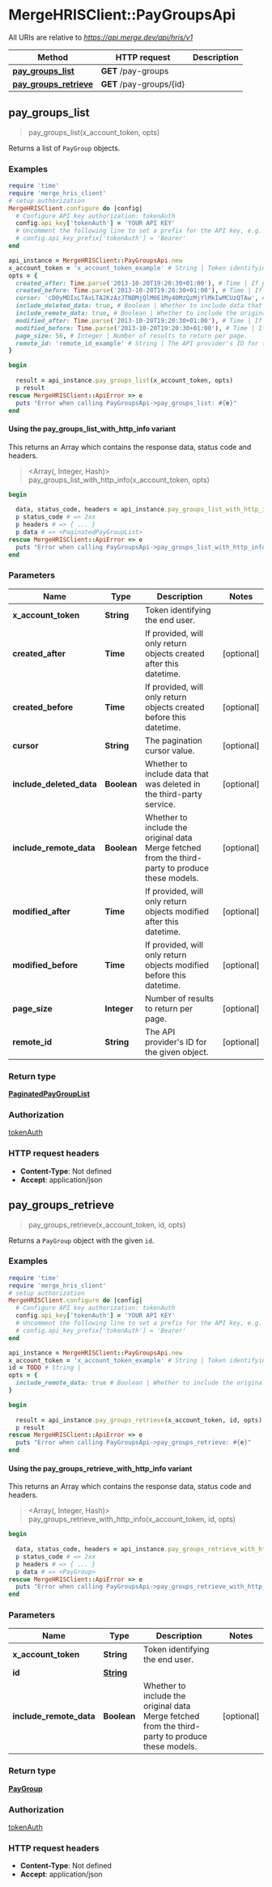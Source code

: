 # MergeHRISClient::PayGroupsApi

All URIs are relative to *https://api.merge.dev/api/hris/v1*

| Method | HTTP request | Description |
| ------ | ------------ | ----------- |
| [**pay_groups_list**](PayGroupsApi.md#pay_groups_list) | **GET** /pay-groups |  |
| [**pay_groups_retrieve**](PayGroupsApi.md#pay_groups_retrieve) | **GET** /pay-groups/{id} |  |


## pay_groups_list

> <PaginatedPayGroupList> pay_groups_list(x_account_token, opts)



Returns a list of `PayGroup` objects.

### Examples

```ruby
require 'time'
require 'merge_hris_client'
# setup authorization
MergeHRISClient.configure do |config|
  # Configure API key authorization: tokenAuth
  config.api_key['tokenAuth'] = 'YOUR API KEY'
  # Uncomment the following line to set a prefix for the API key, e.g. 'Bearer' (defaults to nil)
  # config.api_key_prefix['tokenAuth'] = 'Bearer'
end

api_instance = MergeHRISClient::PayGroupsApi.new
x_account_token = 'x_account_token_example' # String | Token identifying the end user.
opts = {
  created_after: Time.parse('2013-10-20T19:20:30+01:00'), # Time | If provided, will only return objects created after this datetime.
  created_before: Time.parse('2013-10-20T19:20:30+01:00'), # Time | If provided, will only return objects created before this datetime.
  cursor: 'cD0yMDIxLTAxLTA2KzAzJTNBMjQlM0E1My40MzQzMjYlMkIwMCUzQTAw', # String | The pagination cursor value.
  include_deleted_data: true, # Boolean | Whether to include data that was deleted in the third-party service.
  include_remote_data: true, # Boolean | Whether to include the original data Merge fetched from the third-party to produce these models.
  modified_after: Time.parse('2013-10-20T19:20:30+01:00'), # Time | If provided, will only return objects modified after this datetime.
  modified_before: Time.parse('2013-10-20T19:20:30+01:00'), # Time | If provided, will only return objects modified before this datetime.
  page_size: 56, # Integer | Number of results to return per page.
  remote_id: 'remote_id_example' # String | The API provider's ID for the given object.
}

begin
  
  result = api_instance.pay_groups_list(x_account_token, opts)
  p result
rescue MergeHRISClient::ApiError => e
  puts "Error when calling PayGroupsApi->pay_groups_list: #{e}"
end
```

#### Using the pay_groups_list_with_http_info variant

This returns an Array which contains the response data, status code and headers.

> <Array(<PaginatedPayGroupList>, Integer, Hash)> pay_groups_list_with_http_info(x_account_token, opts)

```ruby
begin
  
  data, status_code, headers = api_instance.pay_groups_list_with_http_info(x_account_token, opts)
  p status_code # => 2xx
  p headers # => { ... }
  p data # => <PaginatedPayGroupList>
rescue MergeHRISClient::ApiError => e
  puts "Error when calling PayGroupsApi->pay_groups_list_with_http_info: #{e}"
end
```

### Parameters

| Name | Type | Description | Notes |
| ---- | ---- | ----------- | ----- |
| **x_account_token** | **String** | Token identifying the end user. |  |
| **created_after** | **Time** | If provided, will only return objects created after this datetime. | [optional] |
| **created_before** | **Time** | If provided, will only return objects created before this datetime. | [optional] |
| **cursor** | **String** | The pagination cursor value. | [optional] |
| **include_deleted_data** | **Boolean** | Whether to include data that was deleted in the third-party service. | [optional] |
| **include_remote_data** | **Boolean** | Whether to include the original data Merge fetched from the third-party to produce these models. | [optional] |
| **modified_after** | **Time** | If provided, will only return objects modified after this datetime. | [optional] |
| **modified_before** | **Time** | If provided, will only return objects modified before this datetime. | [optional] |
| **page_size** | **Integer** | Number of results to return per page. | [optional] |
| **remote_id** | **String** | The API provider&#39;s ID for the given object. | [optional] |

### Return type

[**PaginatedPayGroupList**](PaginatedPayGroupList.md)

### Authorization

[tokenAuth](../README.md#tokenAuth)

### HTTP request headers

- **Content-Type**: Not defined
- **Accept**: application/json


## pay_groups_retrieve

> <PayGroup> pay_groups_retrieve(x_account_token, id, opts)



Returns a `PayGroup` object with the given `id`.

### Examples

```ruby
require 'time'
require 'merge_hris_client'
# setup authorization
MergeHRISClient.configure do |config|
  # Configure API key authorization: tokenAuth
  config.api_key['tokenAuth'] = 'YOUR API KEY'
  # Uncomment the following line to set a prefix for the API key, e.g. 'Bearer' (defaults to nil)
  # config.api_key_prefix['tokenAuth'] = 'Bearer'
end

api_instance = MergeHRISClient::PayGroupsApi.new
x_account_token = 'x_account_token_example' # String | Token identifying the end user.
id = TODO # String | 
opts = {
  include_remote_data: true # Boolean | Whether to include the original data Merge fetched from the third-party to produce these models.
}

begin
  
  result = api_instance.pay_groups_retrieve(x_account_token, id, opts)
  p result
rescue MergeHRISClient::ApiError => e
  puts "Error when calling PayGroupsApi->pay_groups_retrieve: #{e}"
end
```

#### Using the pay_groups_retrieve_with_http_info variant

This returns an Array which contains the response data, status code and headers.

> <Array(<PayGroup>, Integer, Hash)> pay_groups_retrieve_with_http_info(x_account_token, id, opts)

```ruby
begin
  
  data, status_code, headers = api_instance.pay_groups_retrieve_with_http_info(x_account_token, id, opts)
  p status_code # => 2xx
  p headers # => { ... }
  p data # => <PayGroup>
rescue MergeHRISClient::ApiError => e
  puts "Error when calling PayGroupsApi->pay_groups_retrieve_with_http_info: #{e}"
end
```

### Parameters

| Name | Type | Description | Notes |
| ---- | ---- | ----------- | ----- |
| **x_account_token** | **String** | Token identifying the end user. |  |
| **id** | [**String**](.md) |  |  |
| **include_remote_data** | **Boolean** | Whether to include the original data Merge fetched from the third-party to produce these models. | [optional] |

### Return type

[**PayGroup**](PayGroup.md)

### Authorization

[tokenAuth](../README.md#tokenAuth)

### HTTP request headers

- **Content-Type**: Not defined
- **Accept**: application/json

